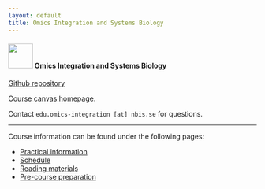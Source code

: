 ```yaml
---
layout: default
title: Omics Integration and Systems Biology
---
```


#### <img border="0" src="https://s3-us-west-2.amazonaws.com/slack-files2/avatars/2019-09-12/751389607265_d59c0d58846bb2db7123_132.jpg" width="50" height="50"> Omics Integration and Systems Biology
[Github repository](https://github.com/NBISweden/workshop_omics_integration/tree/OMICSINT_H24)  

[Course canvas homepage](https://uppsala.instructure.com/courses/96642).

Contact `edu.omics-integration [at] nbis.se` for questions.

<hr>

Course information can be found under the following pages:
- [Practical information][1]
- [Schedule][2]
- [Reading materials][3]
- [Pre-course preparation][4]


[1]: practical_info.html
[2]: schedule.html
[3]: reading_materials.html
[4]: precourse.html

